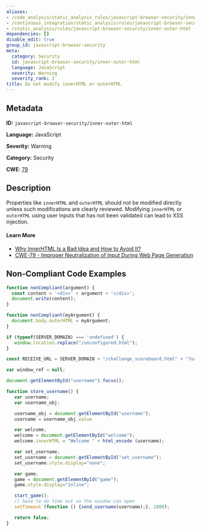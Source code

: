 ```yaml
---
aliases:
- /code_analysis/static_analysis_rules/javascript-browser-security/inner-outer-html
- /continuous_integration/static_analysis/rules/javascript-browser-security/inner-outer-html
- /static_analysis/rules/javascript-browser-security/inner-outer-html
dependencies: []
disable_edit: true
group_id: javascript-browser-security
meta:
  category: Security
  id: javascript-browser-security/inner-outer-html
  language: JavaScript
  severity: Warning
  severity_rank: 2
title: Do not modify innerHTML or outerHTML
---
```

<!--  SOURCED FROM https://github.com/DataDog/datadog-static-analyzer-rule-docs -->


## Metadata
**ID:** `javascript-browser-security/inner-outer-html`

**Language:** JavaScript

**Severity:** Warning

**Category:** Security

**CWE**: [79](https://cwe.mitre.org/data/definitions/79.html)

## Description
Properties like `innerHTML` and `outerHTML` should not be modified directly unless such modifications are clearly reviewed. Modifying `innerHTML` or `outerHTML` using user inputs that has not been validated can lead to XSS injection.

#### Learn More

 - [Why InnerHTML Is a Bad Idea and How to Avoid It?](https://www.dhairyashah.dev/posts/why-innerhtml-is-a-bad-idea-and-how-to-avoid-it/)
 - [CWE-79 - Improper Neutralization of Input During Web Page Generation](https://cwe.mitre.org/data/definitions/79.html)


## Non-Compliant Code Examples
```javascript
function nonCompliant(argument) {
  const content = '<div>' + argument + '</div>';
  document.write(content);
}
```

```javascript
function nonCompliant(myArgument) {
  document.body.outerHTML = myArgument;
}
```

```javascript
if (typeof(SERVER_DOMAIN) === 'undefined') {
   window.location.replace("/unconfigured.html");
}

const RECEIVE_URL = SERVER_DOMAIN + "/challenge_scoreboard.html" + "?origin=" + get_domain();

var window_ref = null;

document.getElementById("username").focus();

function store_username() {
   var username;
   var username_obj;

   username_obj = document.getElementById("username");
   username = username_obj.value

   var welcome;
   welcome = document.getElementById("welcome");
   welcome.innerHTML = "Welcome " + html_encode (username);

   var set_username;
   set_username = document.getElementById("set_username");
   set_username.style.display="none";

   var game;
   game = document.getElementById("game");
   game.style.display="inline";

   start_game();
   // have to do time out so the window can open
   setTimeout (function () {send_username(username);}, 1000);

   return false;
}

```
